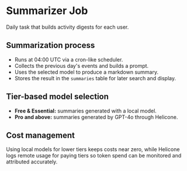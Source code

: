 # Summarizer Job

Daily task that builds activity digests for each user.

## Summarization process
- Runs at 04:00 UTC via a cron-like scheduler.
- Collects the previous day's events and builds a prompt.
- Uses the selected model to produce a markdown summary.
- Stores the result in the `summaries` table for later search and display.

## Tier-based model selection
- **Free & Essential:** summaries generated with a local model.
- **Pro and above:** summaries generated by GPT-4o through Helicone.

## Cost management
Using local models for lower tiers keeps costs near zero, while Helicone logs remote usage for paying tiers so token spend can be monitored and attributed accurately.
